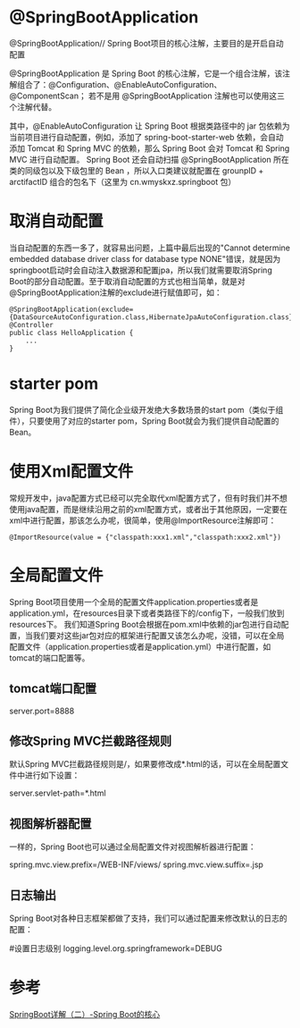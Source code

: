 # @SpringBootApplication

@SpringBootApplication// Spring Boot项目的核心注解，主要目的是开启自动配置

@SpringBootApplication 是 Spring Boot 的核心注解，它是一个组合注解，该注解组合了：@Configuration、@EnableAutoConfiguration、@ComponentScan； 若不是用 @SpringBootApplication 注解也可以使用这三个注解代替。

其中，@EnableAutoConfiguration 让 Spring Boot 根据类路径中的 jar 包依赖为当前项目进行自动配置，例如，添加了 spring-boot-starter-web 依赖，会自动添加 Tomcat 和 Spring MVC 的依赖，那么 Spring Boot 会对 Tomcat 和 Spring MVC 进行自动配置。
Spring Boot 还会自动扫描 @SpringBootApplication 所在类的同级包以及下级包里的 Bean ，所以入口类建议就配置在 grounpID + arctifactID 组合的包名下（这里为 cn.wmyskxz.springboot 包）

# 取消自动配置

当自动配置的东西一多了，就容易出问题，上篇中最后出现的"Cannot determine embedded database driver class for database type NONE"错误，就是因为springboot启动时会自动注入数据源和配置jpa，所以我们就需要取消Spring Boot的部分自动配置。至于取消自动配置的方式也相当简单，就是对@SpringBootApplication注解的exclude进行赋值即可，如：

```
@SpringBootApplication(exclude={DataSourceAutoConfiguration.class,HibernateJpaAutoConfiguration.class})
@Controller
public class HelloApplication {
    ...
}
```


# starter pom
Spring Boot为我们提供了简化企业级开发绝大多数场景的start pom（类似于组件），只要使用了对应的starter pom，Spring Boot就会为我们提供自动配置的Bean。

# 使用Xml配置文件
常规开发中，java配置方式已经可以完全取代xml配置方式了，但有时我们并不想使用java配置，而是继续沿用之前的xml配置方式，或者出于其他原因，一定要在xml中进行配置，那该怎么办呢，很简单，使用@ImportResource注解即可：

```
@ImportResource(value = {"classpath:xxx1.xml","classpath:xxx2.xml"})

```

# 全局配置文件
Spring Boot项目使用一个全局的配置文件application.properties或者是application.yml，在resources目录下或者类路径下的/config下，一般我们放到resources下。
我们知道Spring Boot会根据在pom.xml中依赖的jar包进行自动配置，当我们要对这些jar包对应的框架进行配置又该怎么办呢，没错，可以在全局配置文件（application.properties或者是application.yml）中进行配置，如tomcat的端口配置等。

## tomcat端口配置
server.port=8888

## 修改Spring MVC拦截路径规则
默认Spring MVC拦截路径规则是/，如果要修改成*.html的话，可以在全局配置文件中进行如下设置：

server.servlet-path=*.html

## 视图解析器配置
一样的，Spring Boot也可以通过全局配置文件对视图解析器进行配置：

spring.mvc.view.prefix=/WEB-INF/views/
spring.mvc.view.suffix=.jsp

## 日志输出
Spring Boot对各种日志框架都做了支持，我们可以通过配置来修改默认的日志的配置：

#设置日志级别
logging.level.org.springframework=DEBUG


# 参考

[SpringBoot详解（二）-Spring Boot的核心](https://juejin.im/post/59a6defb6fb9a0248e5cd3e5)